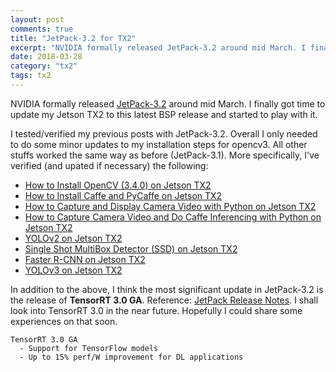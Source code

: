 ```yaml
---
layout: post
comments: true
title: "JetPack-3.2 for TX2"
excerpt: "NVIDIA formally released JetPack-3.2 around mid March. I finally got time to update my Jetson TX2 to this latest BSP release, and verified most of the stuffs I care about worked fine on it."
date: 2018-03-28
category: "tx2"
tags: tx2
---
```


NVIDIA formally released [JetPack-3.2](https://developer.nvidia.com/embedded/jetpack-3_2_1) around mid March. I finally got time to update my Jetson TX2 to this latest BSP release and started to play with it.

I tested/verified my previous posts with JetPack-3.2. Overall I only needed to do some minor updates to my installation steps for opencv3. All other stuffs worked the same way as before (JetPack-3.1). More specifically, I've verified (and upated if necessary) the following:

* [How to Install OpenCV (3.4.0) on Jetson TX2](https://jkjung-avt.github.io/opencv3-on-tx2/)
* [How to Install Caffe and PyCaffe on Jetson TX2](https://jkjung-avt.github.io/caffe-on-tx2/)
* [How to Capture and Display Camera Video with Python on Jetson TX2](https://jkjung-avt.github.io/tx2-camera-with-python/)
* [How to Capture Camera Video and Do Caffe Inferencing with Python on Jetson TX2](https://jkjung-avt.github.io/tx2-camera-caffe/)
* [YOLOv2 on Jetson TX2](https://jkjung-avt.github.io/yolov2/)
* [Single Shot MultiBox Detector (SSD) on Jetson TX2](https://jkjung-avt.github.io/ssd/)
* [Faster R-CNN on Jetson TX2](https://jkjung-avt.github.io/faster-rcnn/)
* [YOLOv3 on Jetson TX2](https://jkjung-avt.github.io/yolov3/)

In addition to the above, I think the most significant update in JetPack-3.2 is the release of **TensorRT 3.0 GA**. Reference: [JetPack Release Notes](https://developer.nvidia.com/embedded/jetpack-notes). I shall look into TensorRT 3.0 in the near future. Hopefully I could share some experiences on that soon.

```
TensorRT 3.0 GA
  - Support for TensorFlow models
  - Up to 15% perf/W improvement for DL applications
```

